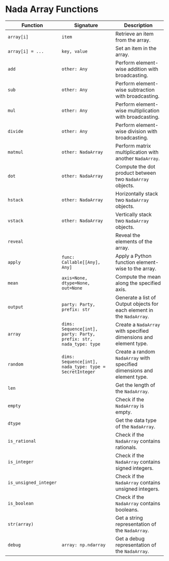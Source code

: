 
# Nada Array Functions
| Function        | Signature                                                  | Description                                                                 |
|-----------------|------------------------------------------------------------|-----------------------------------------------------------------------------|
| `array[i]`   | `item`                                                     | Retrieve an item from the array.                                            |
| `array[i] = ...`   | `key, value`                                               | Set an item in the array.                                                   |
| `add`           | `other: Any`                                               | Perform element-wise addition with broadcasting.                            |
| `sub`           | `other: Any`                                               | Perform element-wise subtraction with broadcasting.                         |
| `mul`           | `other: Any`                                               | Perform element-wise multiplication with broadcasting.                      |
| `divide`        | `other: Any`                                               | Perform element-wise division with broadcasting.                            |
| `matmul`        | `other: NadaArray`                                          | Perform matrix multiplication with another `NadaArray`.                     |
| `dot`           | `other: NadaArray`                                          | Compute the dot product between two `NadaArray` objects.                    |
| `hstack`        | `other: NadaArray`                                          | Horizontally stack two `NadaArray` objects.                                 |
| `vstack`        | `other: NadaArray`                                          | Vertically stack two `NadaArray` objects.                                   |
| `reveal`        |                                                            | Reveal the elements of the array.                                           |
| `apply`         | `func: Callable[[Any], Any]`                                | Apply a Python function element-wise to the array.                          |
| `mean`          | `axis=None, dtype=None, out=None`                           | Compute the mean along the specified axis.                                  |
| `output`        | `party: Party, prefix: str`                                 | Generate a list of Output objects for each element in the `NadaArray`.      |
| `array`         | `dims: Sequence[int], party: Party, prefix: str, nada_type: type` | Create a `NadaArray` with specified dimensions and element type.           |
| `random`        | `dims: Sequence[int], nada_type: type = SecretInteger`      | Create a random `NadaArray` with specified dimensions and element type.     |
| `len`       |                                                            | Get the length of the `NadaArray`.                                          |
| `empty`         |                                                            | Check if the `NadaArray` is empty.                                          |
| `dtype`         |                                                            | Get the data type of the `NadaArray`.                                       |
| `is_rational`   |                                                            | Check if the `NadaArray` contains rationals.                                |
| `is_integer`    |                                                            | Check if the `NadaArray` contains signed integers.                          |
| `is_unsigned_integer` |                                                 | Check if the `NadaArray` contains unsigned integers.                        |
| `is_boolean`    |                                                            | Check if the `NadaArray` contains booleans.                                 |
| `str(array)`       |                                                            | Get a string representation of the `NadaArray`.                             |
| `debug`         | `array: np.ndarray`                                         | Get a debug representation of the `NadaArray`.                              |